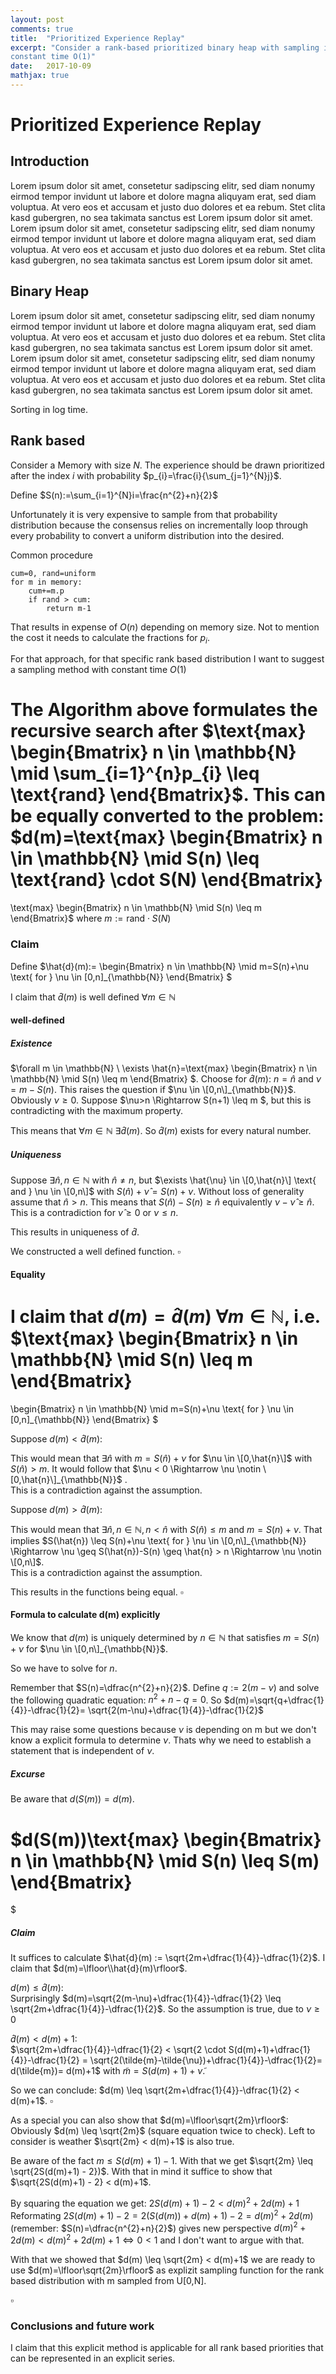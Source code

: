 ```yaml
---
layout: post
comments: true
title:  "Prioritized Experience Replay"
excerpt: "Consider a rank-based prioritized binary heap with sampling in 
constant time O(1)"
date:   2017-10-09
mathjax: true
---
```


# Prioritized Experience Replay
## Introduction

Lorem ipsum dolor sit amet, consetetur sadipscing elitr, sed diam nonumy 
eirmod tempor invidunt ut labore et dolore magna aliquyam erat, sed diam 
voluptua. At vero eos et accusam et justo duo dolores et ea rebum. Stet 
clita kasd gubergren, no sea takimata sanctus est Lorem ipsum dolor sit amet. 
Lorem ipsum dolor sit amet, consetetur sadipscing elitr, sed diam nonumy 
eirmod tempor invidunt ut labore et dolore magna aliquyam erat, sed diam 
voluptua. At vero eos et accusam et justo duo dolores et ea rebum. Stet 
clita kasd gubergren, no sea takimata sanctus est Lorem ipsum dolor sit amet.

## Binary Heap

Lorem ipsum dolor sit amet, consetetur sadipscing elitr, sed diam nonumy 
eirmod tempor invidunt ut labore et dolore magna aliquyam erat, sed diam 
voluptua. At vero eos et accusam et justo duo dolores et ea rebum. Stet 
clita kasd gubergren, no sea takimata sanctus est Lorem ipsum dolor sit amet. 
Lorem ipsum dolor sit amet, consetetur sadipscing elitr, sed diam nonumy 
eirmod tempor invidunt ut labore et dolore magna aliquyam erat, sed diam 
voluptua. At vero eos et accusam et justo duo dolores et ea rebum. Stet 
clita kasd gubergren, no sea takimata sanctus est Lorem ipsum dolor sit amet.

Sorting in log time.


## Rank based
Consider a Memory with size $N$. The experience should be drawn prioritized 
after the index $i$ with probability $p_{i}=\frac{i}{\sum_{j=1}^{N}j}$.

Define $S(n):=\sum_{i=1}^{N}i=\frac{n^{2}+n}{2}$

Unfortunately it is very expensive to sample from that probability 
distribution because the consensus relies on incrementally loop through 
every probability to convert a uniform distribution into the desired.

Common procedure
```
cum=0, rand=uniform
for m in memory:
    cum+=m.p
    if rand > cum:
        return m-1
```

That results in expense of $O(n)$ depending on memory size. Not to mention 
the cost it needs to calculate the fractions for $p_{i}$.

For that approach, for that specific rank based distribution I want to 
suggest a sampling method with constant time $O(1)$

The Algorithm above formulates the recursive search after 
$\text{max}
\begin{Bmatrix}
n \in \mathbb{N} \mid \sum_{i=1}^{n}p_{i} \leq \text{rand}
\end{Bmatrix}$. 
This can be 
equally converted to the problem:
$d(m)=\text{max}
\begin{Bmatrix} 
n \in \mathbb{N} \mid S(n) \leq \text{rand} \cdot S(N)
\end{Bmatrix}
=
\text{max}
\begin{Bmatrix} 
n \in \mathbb{N} \mid S(n) \leq m
\end{Bmatrix}$ 
where $m:=\text{rand} \cdot S(N)$

### Claim
Define 
$\hat{d}(m):=
\begin{Bmatrix} 
n \in \mathbb{N} \mid m=S(n)+\nu \text{ for } \nu \in \[0,n\]_{\mathbb{N}}
\end{Bmatrix} $

I claim that $\hat{d}(m)$ is well defined $\forall m \in \mathbb{N}$

#### well-defined

##### Existence

$\forall m \in \mathbb{N} \ \exists \hat{n}=\text{max}
\begin{Bmatrix} 
n \in \mathbb{N} \mid S(n) \leq m
\end{Bmatrix} $.
Choose for $\hat{d}(m)$: $n=\hat{n} \text{ and } \nu=m-S(n)$. This raises the 
question if $\nu \in \[0,n\]_{\mathbb{N}}$. Obviously $\nu \geq 0$. Suppose $\nu>n 
\Rightarrow S(n+1)
\leq m $, but this is contradicting with the maximum property. 

This means that $\forall m \in \mathbb{N} \ \exists \hat{d}(m)$. So 
$\hat{d}(m)$ exists for every natural number.
 
##### Uniqueness

Suppose $\exists \hat{n}, n \in \mathbb{N} \text{ with } \hat{n} \neq n$, but 
$\exists
\hat{\nu} \in \[0,\hat{n}\] \text{ and } \nu \in 
\[0,n\]$ with 
$S(\hat{n})+\hat{\nu}=S(n)+\nu$.
Without loss of generality assume that $\hat{n} > n$. This means that 
$S(\hat{n})-S(n) \geq \hat{n}$ equivalently $\nu - \hat{\nu} \geq \hat{n}$.
This is a contradiction for $\hat{\nu} \geq 0 \text{ or } \nu \leq n$. 

This results in uniqueness of $\hat{d}$.

We constructed a well defined function. $\square$

#### Equality

I claim that $d(m)=\hat{d}(m) \ \forall m \in \mathbb{N}$, i.e.
$\text{max}
\begin{Bmatrix} 
n \in \mathbb{N} \mid S(n) \leq m
\end{Bmatrix}
=
\begin{Bmatrix} 
n \in \mathbb{N} \mid m=S(n)+\nu \text{ for } \nu \in \[0,n\]_{\mathbb{N}}
\end{Bmatrix} $


Suppose  $d(m)<\hat{d}(m)$:

This would mean that 
$\exists \hat{n}$ 
with 
$m=S(\hat{n})+\nu$ for $\nu \in \[0,\hat{n}\]$ with $S(\hat{n}) > m$. 
It would follow that 
$\nu < 0 \Rightarrow \nu \notin \[0,\hat{n}\]_{\mathbb{N}}$ .   
This is a contradiction against the assumption.

Suppose  $d(m)>\hat{d}(m)$:

This would mean that 
$\exists \hat{n},n \in \mathbb{N}, n<\hat{n}$ with $S(\hat{n}) \leq m$ and 
$m=S(n)+\nu$.
That implies 
$S(\hat{n}) \leq S(n)+\nu \text{ for } \nu \in \[0,n\]_{\mathbb{N}} 
\Rightarrow 
\nu \geq S(\hat{n})-S(n) \geq \hat{n} > n \Rightarrow \nu \notin \[0,n\]$.   
This is a contradiction against the assumption.

This results in the functions being equal. $\square$

#### Formula to calculate d(m) explicitly

We know that $d(m)$ is uniquely determined by $n \in \mathbb{N}$ that 
satisfies 
$m=S(n) + \nu$ for $\nu \in \[0,n\]_{\mathbb{N}}$.

So we have to solve for $n$.

Remember that $S(n)=\dfrac{n^{2}+n}{2}$. Define $q:=2(m-\nu)$ and solve the 
following quadratic equation:
$n^{2}+n-q=0$. So $d(m)=\sqrt{q+\dfrac{1}{4}}-\dfrac{1}{2}=
\sqrt{2(m-\nu)+\dfrac{1}{4}}-\dfrac{1}{2}$

This may raise some questions because $\nu$ is depending on m but we don't 
know a explicit formula to determine $\nu$. Thats why we need to establish 
a statement that is independent of $\nu$.

##### Excurse

Be aware that $d(S(m))=d(m)$.

$d(S(m))\text{max}
\begin{Bmatrix} 
n \in \mathbb{N} \mid S(n) \leq S(m)
\end{Bmatrix}
= 
$

##### Claim

It suffices to calculate
$\hat{d}(m) := \sqrt{2m+\dfrac{1}{4}}-\dfrac{1}{2}$. I claim that
$d(m)=\lfloor\\hat{d}(m)\rfloor$.

$d(m) \leq \hat{d}(m)$:  
Surprisingly $d(m)=\sqrt{2(m-\nu)+\dfrac{1}{4}}-\dfrac{1}{2} \leq
\sqrt{2m+\dfrac{1}{4}}-\dfrac{1}{2}$. So the assumption is true, due to 
$\nu \geq 0$

$\hat{d}(m)<d(m)+1$:  
$\sqrt{2m+\dfrac{1}{4}}-\dfrac{1}{2} < 
\sqrt{2 \cdot S(d(m)+1)+\dfrac{1}{4}}-\dfrac{1}{2} =
\sqrt{2(\tilde{m}-\tilde{\nu})+\dfrac{1}{4}}-\dfrac{1}{2}=
d(\tilde{m})=
d(m)+1$ 
with $\tilde{m}=S(d(m)+1)+\tilde{\nu}$.

So we can conclude:
$d(m) \leq \sqrt{2m+\dfrac{1}{4}}-\dfrac{1}{2} < d(m)+1$. $\square$

As a special you can also show that $d(m)=\lfloor\sqrt{2m}\rfloor$:
Obviously $d(m) \leq \sqrt{2m}$ (square equation twice to check). Left to 
consider is weather $\sqrt{2m} < d(m)+1$ is also true.

Be aware of the fact $m \leq S(d(m)+1) - 1$. With that we get 
$\sqrt{2m} \leq \sqrt{2S(d(m)+1) - 2})$. 
With that in mind it suffice to show that 
$\sqrt{2S(d(m)+1) - 2} < d(m)+1$.

By squaring the equation we get:
$2S(d(m)+1) - 2 < d(m)^{2} + 2d(m)+1$
Reformating
$2S(d(m)+1) - 2 = 2(S(d(m))+d(m)+1) - 2 = d(m)^{2} + 2d(m)$
(remember: $S(n)=\dfrac{n^{2}+n}{2}$) gives new perspective
$d(m)^{2} + 2d(m)<d(m)^{2} + 2d(m)+1
\Leftrightarrow 
0<1$ and I don't want to argue with that.

With that we showed that $d(m) \leq \sqrt{2m} < d(m)+1$ we are ready to use 
$d(m)=\lfloor\sqrt{2m}\rfloor$ as explizit sampling function for the rank 
based distribution with m sampled from U\[0,N\].

$\square$


### Conclusions and future work

I claim that this explicit method is applicable for all rank based 
priorities that can be represented in an explicit series.